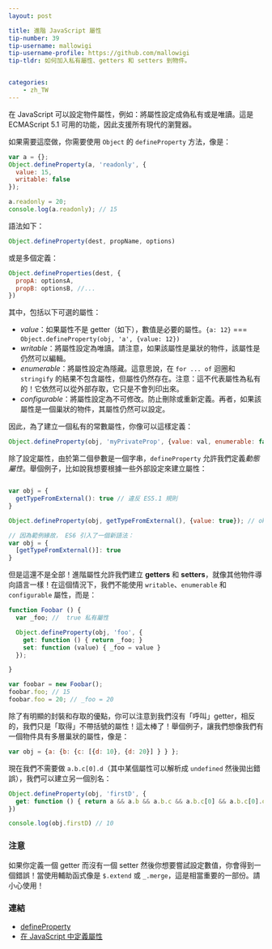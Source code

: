 ```yaml
---
layout: post

title: 進階 JavaScript 屬性
tip-number: 39
tip-username: mallowigi
tip-username-profile: https://github.com/mallowigi
tip-tldr: 如何加入私有屬性、getters 和 setters 到物件。


categories:
    - zh_TW
---
```


在 JavaScript 可以設定物件屬性，例如：將屬性設定成偽私有或是唯讀。這是 ECMAScript 5.1 可用的功能，因此支援所有現代的瀏覽器。

如果需要這麼做，你需要使用 `Object` 的 `defineProperty` 方法，像是：

```js
var a = {};
Object.defineProperty(a, 'readonly', {
  value: 15,
  writable: false
});

a.readonly = 20;
console.log(a.readonly); // 15
```

語法如下：
```js
Object.defineProperty(dest, propName, options)
```

或是多個定義：
```js
Object.defineProperties(dest, {
  propA: optionsA,
  propB: optionsB, //...
})
```

其中，包括以下可選的屬性：
- *value*：如果屬性不是 getter（如下），數值是必要的屬性。`{a: 12}` === `Object.defineProperty(obj, 'a', {value: 12})`
- *writable*：將屬性設定為唯讀。請注意，如果該屬性是巢狀的物件，該屬性是仍然可以編輯。
- *enumerable*：將屬性設定為隱藏。這意思說，在 `for ... of` 迴圈和 `stringify` 的結果不包含屬性，但屬性仍然存在。注意：這不代表屬性為私有的！它依然可以從外部存取，它只是不會列印出來。
- *configurable*：將屬性設定為不可修改。防止刪除或重新定義。再者，如果該屬性是一個巢狀的物件，其屬性仍然可以設定。


因此，為了建立一個私有的常數屬性，你像可以這樣定義：

```js
Object.defineProperty(obj, 'myPrivateProp', {value: val, enumerable: false, writable: false, configurable: false});
```

除了設定屬性，由於第二個參數是一個字串，`defineProperty` 允許我們定義*動態屬性*。舉個例子，比如說我想要根據一些外部設定來建立屬性：

```js

var obj = {
  getTypeFromExternal(): true // 違反 ES5.1 規則
}

Object.defineProperty(obj, getTypeFromExternal(), {value: true}); // ok

// 因為範例緣故， ES6 引入了一個新語法：
var obj = {
  [getTypeFromExternal()]: true
}
```

但是這還不是全部！進階屬性允許我們建立 **getters** 和 **setters**，就像其他物件導向語言一樣！在這個情況下，我們不能使用 `writable`、`enumerable` 和 `configurable` 屬性，而是：

```js
function Foobar () {
  var _foo; //  true 私有屬性

  Object.defineProperty(obj, 'foo', {
    get: function () { return _foo; }
    set: function (value) { _foo = value }
  });

}

var foobar = new Foobar();
foobar.foo; // 15
foobar.foo = 20; // _foo = 20
```

除了有明顯的封裝和存取的優點，你可以注意到我們沒有「呼叫」getter，相反的，我們只是「取得」不帶括號的屬性！這太棒了！舉個例子，讓我們想像我們有一個物件具有多層巢狀的屬性，像是：

```js
var obj = {a: {b: {c: [{d: 10}, {d: 20}] } } };
```

現在我們不需要做 `a.b.c[0].d`（其中某個屬性可以解析成 `undefined` 然後拋出錯誤），我們可以建立另一個別名：

```js
Object.defineProperty(obj, 'firstD', {
  get: function () { return a && a.b && a.b.c && a.b.c[0] && a.b.c[0].d }
})

console.log(obj.firstD) // 10
```

### 注意
如果你定義一個 getter 而沒有一個 setter 然後你想要嘗試設定數值，你會得到一個錯誤！當使用輔助函式像是 `$.extend` 或 `_.merge`，這是相當重要的一部份。請小心使用！

### 連結

- [defineProperty](https://developer.mozilla.org/en-US/docs/Web/JavaScript/Reference/Global_Objects/Object/defineProperty)
- [在 JavaScript 中定義屬性](http://bdadam.com/blog/defining-properties-in-javascript.html)
